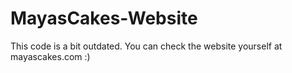 # MayasCakes-Website
This code is a bit outdated. You can check the website yourself at mayascakes.com :)

